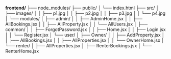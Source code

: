 
**frontend/**
├── node_modules/
├── public/
│   └── index.html
├── src/
│   ├── images/
│   │   ├── p1.jpg
│   │   ├── p2.jpg
│   │   ├── p3.jpg
│   │   └── p4.jpg
│   └── modules/
│       ├── admin/
│       │   ├── AdminHome.jsx
│       │   ├── AllBookings.jsx
│       │   ├── AllProperty.jsx
│       │   └── AllUsers.jsx
│       ├── common/
│       │   ├── ForgotPassword.jsx
│       │   ├── Home.jsx
│       │   ├── Login.jsx
│       │   └── Register.jsx
│       └── user/
│           ├── Owner/
│           │   ├── AddProperty.jsx
│           │   ├── AllBookings.jsx
│           │   ├── AllProperties.jsx
│           │   └── OwnerHome.jsx
│           └── renter/
│               ├── AllProperties.jsx
│               ├── RenterBookings.jsx
│               └── RenterHome.jsx
